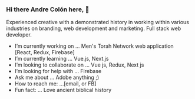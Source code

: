 ### Hi there  Andre Colón here, 👋

Experienced creative with a demonstrated history in working within various industries on branding, web development and marketing. Full stack web developer. 

- I’m currently working on ... Men's Torah Network web application [React, Redux, Firebase]
- I’m currently learning ... Vue.js, Next.js
- I’m looking to collaborate on ... Vue js, Redux, Next js
- I’m looking for help with ... Firebase
- Ask me about ... Adobe anything ;)
- How to reach me: ...[email, or FB]
- Fun fact: ... Love ancient biblical history
